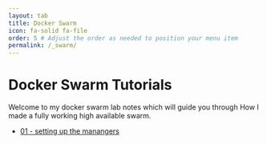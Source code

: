 ```yaml
---
layout: tab
title: Docker Swarm
icon: fa-solid fa-file
order: 5 # Adjust the order as needed to position your menu item
permalink: /_swarm/
---
```

# Docker Swarm Tutorials

Welcome to my docker swarm lab notes which will guide you through How I made a fully working high available swarm. 
- [01 - setting up the manangers](/post/2025-01-24-homelab.md)
